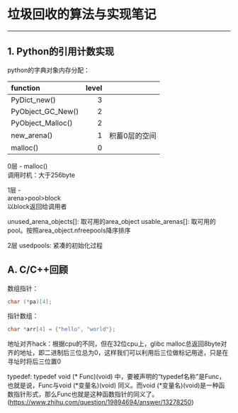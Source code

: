 # 垃圾回收的算法与实现笔记

---

## 1. Python的**引用计数**实现

python的字典对象内存分配：

| function | level |  |
| :--- | ---: | :--- |
| PyDict\_new\(\) | 3 |  |
| PyObject\_GC\_New\(\) | 2 |  |
| PyObject\_Malloc\(\) | 2 |  |
| new\_arena\(\) | 1 | 积蓄0层的空间 |
| malloc\(\) | 0 |  |

0层 - malloc\(\)  
调用时机：大于256byte

1层 -   
arena&gt;pool&gt;block  
以block返回给调用者

unused\_arena\_objects[]: 取可用的area_object
usable\_arenas[]: 取可用的pool。按照area_object.nfreepools降序排序

2层
usedpools: 紧凑的初始化过程

## A. C/C++回顾

数组指针：

```cpp
char (*pa)[4];
```

指针数组：

```cpp
char *arr[4] = {"hello", "world"};
```

地址对齐hack：根据cpu的不同，但在32位cpu上，glibc malloc总返回8byte对齐的地址，即二进制后三位总为0，这样我们可以利用后三位做标记用途，只是在寻址时将后三位置0

typedef:
typedef void (* Func)(void) 中，要被声明的“typedef名称”是Func，也就是说，Func与void (*变量名)(void) 同义。而void (*变量名)(void)是一种函数指针形式，那么Func也就是这种函数指针的同义了。
(https://www.zhihu.com/question/19894694/answer/13278250)


